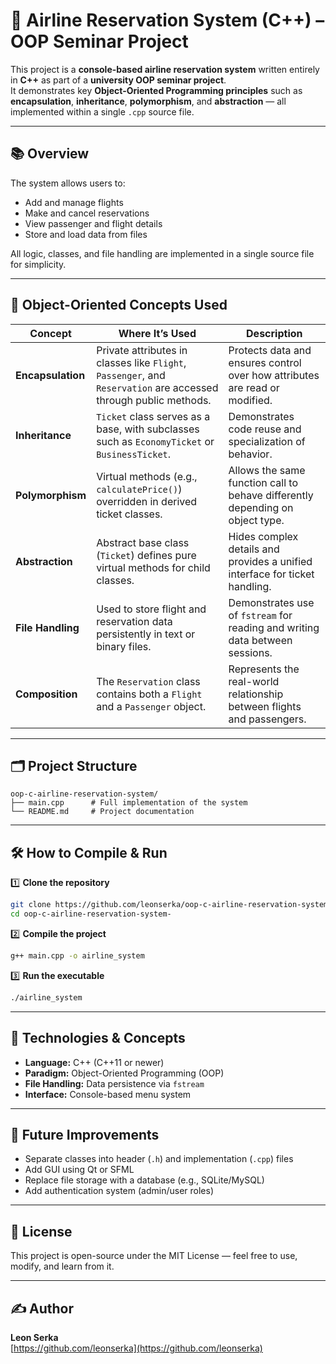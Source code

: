 # 🛫 Airline Reservation System (C++) – OOP Seminar Project

This project is a **console-based airline reservation system** written entirely in **C++** as part of a **university OOP seminar project**.  
It demonstrates key **Object-Oriented Programming principles** such as **encapsulation**, **inheritance**, **polymorphism**, and **abstraction** — all implemented within a single `.cpp` source file.

---

## 📚 Overview
The system allows users to:
- Add and manage flights  
- Make and cancel reservations  
- View passenger and flight details  
- Store and load data from files  

All logic, classes, and file handling are implemented in a single source file for simplicity.

---

## 🧠 Object-Oriented Concepts Used

| Concept | Where It’s Used | Description |
|----------|----------------|--------------|
| **Encapsulation** | Private attributes in classes like `Flight`, `Passenger`, and `Reservation` are accessed through public methods. | Protects data and ensures control over how attributes are read or modified. |
| **Inheritance** | `Ticket` class serves as a base, with subclasses such as `EconomyTicket` or `BusinessTicket`. | Demonstrates code reuse and specialization of behavior. |
| **Polymorphism** | Virtual methods (e.g., `calculatePrice()`) overridden in derived ticket classes. | Allows the same function call to behave differently depending on object type. |
| **Abstraction** | Abstract base class (`Ticket`) defines pure virtual methods for child classes. | Hides complex details and provides a unified interface for ticket handling. |
| **File Handling** | Used to store flight and reservation data persistently in text or binary files. | Demonstrates use of `fstream` for reading and writing data between sessions. |
| **Composition** | The `Reservation` class contains both a `Flight` and a `Passenger` object. | Represents the real-world relationship between flights and passengers. |

---

## 🗂️ Project Structure
```
oop-c-airline-reservation-system/
├── main.cpp      # Full implementation of the system
└── README.md     # Project documentation
```

---

## 🛠️ How to Compile & Run

1️⃣ **Clone the repository**
```bash
git clone https://github.com/leonserka/oop-c-airline-reservation-system-.git
cd oop-c-airline-reservation-system-
```

2️⃣ **Compile the project**
```bash
g++ main.cpp -o airline_system
```

3️⃣ **Run the executable**
```bash
./airline_system
```

---

## 🧩 Technologies & Concepts
- **Language:** C++ (C++11 or newer)  
- **Paradigm:** Object-Oriented Programming (OOP)  
- **File Handling:** Data persistence via `fstream`  
- **Interface:** Console-based menu system  

---

## 🚧 Future Improvements
- Separate classes into header (`.h`) and implementation (`.cpp`) files  
- Add GUI using Qt or SFML  
- Replace file storage with a database (e.g., SQLite/MySQL)  
- Add authentication system (admin/user roles)

---

## 📄 License
This project is open-source under the MIT License — feel free to use, modify, and learn from it.

---

## ✍️ Author
**Leon Serka**  
[https://github.com/leonserka](https://github.com/leonserka)
